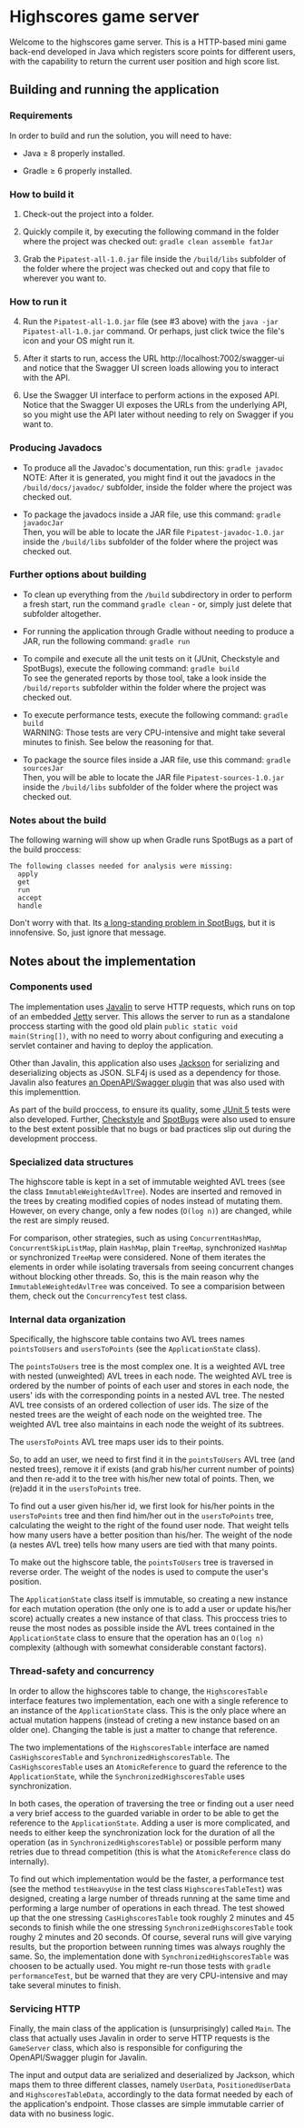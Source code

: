 # Highscores game server

Welcome to the highscores game server. This is a HTTP-based mini game back-end developed in Java which registers score points for different users, with the capability to return the current user position and high score list.

## Building and running the application

### Requirements

In order to build and run the solution, you will need to have:

- Java ≥ 8 properly installed.

- Gradle ≥ 6 properly installed.

### How to build it

1. Check-out the project into a folder.

2. Quickly compile it, by executing the following command in the folder where the project was checked out: `gradle clean assemble fatJar`

3. Grab the `Pipatest-all-1.0.jar` file inside the `/build/libs` subfolder of the folder where the project was checked out and copy that file to wherever you want to.

### How to run it

4. Run the `Pipatest-all-1.0.jar` file (see #3 above) with the `java -jar Pipatest-all-1.0.jar` command. Or perhaps, just click twice the file's icon and your OS might run it.

5. After it starts to run, access the URL http://localhost:7002/swagger-ui and notice that the Swagger UI screen loads allowing you to interact with the API.

6. Use the Swagger UI interface to perform actions in the exposed API. Notice that the Swagger UI exposes the URLs from the underlying API, so you might use the API later without needing to rely on Swagger if you want to.

### Producing Javadocs

- To produce all the Javadoc's documentation, run this: `gradle javadoc`<br>NOTE: After it is generated, you might find it out the javadocs in the `/build/docs/javadoc/` subfolder, inside the folder where the project was checked out.

- To package the javadocs inside a JAR file, use this command: `gradle javadocJar`<br>Then, you will be able to locate the JAR file `Pipatest-javadoc-1.0.jar` inside the `/build/libs` subfolder of the folder where the project was checked out.

### Further options about building

- To clean up everything from the `/build` subdirectory in order to perform a fresh start, run the command `gradle clean` - or, simply just delete that subfolder altogether.

- For running the application through Gradle without needing to produce a JAR, run the following command: `gradle run`

- To compile and execute all the unit tests on it (JUnit, Checkstyle and SpotBugs), execute the following command: `gradle build`<br>To see the generated reports by those tool, take a look inside the `/build/reports` subfolder within the folder where the project was checked out.

- To execute performance tests, execute the following command: `gradle build`<br>WARNING: Those tests are very CPU-intensive and might take several minutes to finish. See below the reasoning for that.

- To package the source files inside a JAR file, use this command: `gradle sourcesJar`<br>Then, you will be able to locate the JAR file `Pipatest-sources-1.0.jar` inside the `/build/libs` subfolder of the folder where the project was checked out.

### Notes about the build

The following warning will show up when Gradle runs SpotBugs as a part of the build proccess:

```
The following classes needed for analysis were missing:
  apply
  get
  run
  accept
  handle
```

Don't worry with that. Its [a long-standing problem in SpotBugs](https://github.com/spotbugs/spotbugs/issues/6), but it is innofensive. So, just ignore that message.

## Notes about the implementation

### Components used

The implementation uses [Javalin](https://javalin.io/) to serve HTTP requests, which runs on top of an embedded [Jetty](https://www.eclipse.org/jetty/) server.
This allows the server to run as a standalone proccess starting with the good old plain `public static void main(String[])`, with no need to worry about configuring and executing a servlet container and having to deploy the application.

Other than Javalin, this application also uses [Jackson](https://github.com/FasterXML/jackson) for serializing and deserializing objects as JSON. SLF4j is used as a dependency for those. Javalin also features [an OpenAPI/Swagger plugin](https://javalin.io/plugins/openapi) that was also used with this implementtion.

As part of the build proccess, to ensure its quality, some [JUnit 5](https://junit.org/junit5/) tests were also developed. Further, [Checkstyle](https://checkstyle.sourceforge.io/) and [SpotBugs](https://spotbugs.github.io/) were also used to ensure to the best extent possible that no bugs or bad practices slip out during the development proccess.

### Specialized data structures

The highscore table is kept in a set of immutable weighted AVL trees (see the class `ImmutableWeightedAvlTree`).
Nodes are inserted and removed in the trees by creating modified copies of nodes instead of mutating them.
However, on every change, only a few nodes (`O(log n)`) are changed, while the rest are simply reused.

For comparison, other strategies, such as using `ConcurrentHashMap`, `ConcurrentSkipListMap`, plain `HashMap`, plain `TreeMap`,
synchronized `HashMap` or synchronized `TreeMap` were considered.
None of them iterates the elements in order while isolating traversals from seeing concurrent changes without blocking other threads.
So, this is the main reason why the `ImmutableWeightedAvlTree` was conceived. To see a comparision between them, check out the
`ConcurrencyTest` test class.

### Internal data organization

Specifically, the highscore table contains two AVL trees names `pointsToUsers` and `usersToPoints` (see the `ApplicationState` class).

The `pointsToUsers` tree is the most complex one. It is a weighted AVL tree with nested (unweighted) AVL trees in each node.
The weighted AVL tree is ordered by the number of points of each user and stores in each node, the users' ids with the
corresponding points in a nested AVL tree. The nested AVL tree consists of an ordered collection of user ids.
The size of the nested trees are the weight of each node on the weighted tree.
The weighted AVL tree also maintains in each node the weight of its subtrees.

The `usersToPoints` AVL tree maps user ids to their points.

So, to add an user, we need to first find it in the `pointsToUsers` AVL tree (and nested trees),
remove it if exists (and grab his/her current number of points) and then re-add it to the tree with his/her new total of points.
Then, we (re)add it in the `usersToPoints` tree.

To find out a user given his/her id, we first look for his/her points in the `usersToPoints` tree
and then find him/her out in the `usersToPoints` tree, calculating the weight to the right of the found user node.
That weight tells how many users have a better position than his/her.
The weight of the node (a nestes AVL tree) tells how many users are tied with that many points.

To make out the highscore table, the `pointsToUsers` tree is traversed in reverse order.
The weight of the nodes is used to compute the user's position.

The `ApplicationState` class itself is immutable, so creating a new instance for each mutation operation (the only one is to add a user or update his/her score) actually creates a new instance of that class. This proccess tries to reuse the most nodes as possible inside the AVL trees contained in the `ApplicationState` class to ensure that the operation has an `O(log n)` complexity (although with somewhat considerable constant factors). 

### Thread-safety and concurrency

In order to allow the highscores table to change, the `HighscoresTable` interface features two implementation,
each one with a single reference to an instance of the `ApplicationState` class. This is the only place where an actual mutation happens (instead of creting a new instance based on an older one). Changing the table is just a matter to change that reference.

The two implementations of the `HighscoresTable` interface are named `CasHighscoresTable` and `SynchronizedHighscoresTable`.
The `CasHighscoresTable` uses an `AtomicReference` to guard the reference to the `ApplicationState`,
while the `SynchronizedHighscoresTable` uses synchronization.

In both cases, the operation of traversing the tree or finding out a user need a very brief access to the
guarded variable in order to be able to get the reference to the `ApplicationState`.
Adding a user is more complicated, and needs to either keep the synchronization lock for the duration of all the operation (as in `SynchronizedHighscoresTable`)
or possible perform many retries due to thread competition (this is what the `AtomicReference` class do internally).

To find out which implementation would be the faster, a performance test (see the method `testHeavyUse` in the test class `HighscoresTableTest`) was designed, creating a large number of threads running at the same time and performing a large number of operations in each thread.
The test showed up that the one stressing `CasHighscoresTable` took roughly 2 minutes and 45 seconds to finish while the one stressing `SynchronizedHighscoresTable` took roughy 2 minutes and 20 seconds. Of course, several runs will give varying results, but the proportion between running times was always roughly the same. So, the implementation done with `SynchronizedHighscoresTable` was choosen to be actually used. You might re-run those tests with `gradle performanceTest`, but be warned that they are very CPU-intensive and may take several minutes to finish.

### Servicing HTTP

Finally, the main class of the application is (unsurprisingly) called `Main`. The class that actually uses Javalin in order to serve HTTP requests is the `GameServer` class, which also is responsible for configuring the OpenAPI/Swagger plugin for Javalin.

The input and output data are serialized and deserialized by Jackson, which maps them to three different classes, namely `UserData`, `PositionedUserData` and `HighscoresTableData`, accordingly to the data format needed by each of the application's endpoint. Those classes are simple immutable carrier of data with no business logic.
